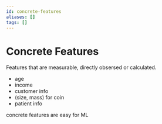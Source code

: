 ```yaml
---
id: concrete-features
aliases: []
tags: []
---
```


# Concrete Features

Features that are measurable, directly obsersed or calculated.

- age
- income
- customer info
- (size, mass) for coin
- patient info

concrete features are easy for ML
